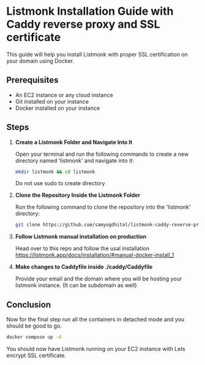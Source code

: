 # Listmonk Installation Guide with Caddy reverse proxy and SSL certificate

This guide will help you install Listmonk with proper SSL certification on your domain using Docker.

## Prerequisites

- An EC2 instance or any cloud instance
- Git installed on your instance
- Docker installed on your instance

## Steps

1. **Create a Listmonk Folder and Navigate Into It**

   Open your terminal and run the following commands to create a new directory named 'listmonk' and navigate into it:

   ```bash
   mkdir listmonk && cd listmonk
   ```

   Do not use sudo to create directory

2. **Clone the Repository Inside the Listmonk Folder**

   Run the following command to clone the repository into the 'listmonk' directory:

   ```bash
   git clone https://github.com/samyogdhital/listmonk-caddy-reverse-proxy.git .
   ```

3. **Follow Listmonk manual installation on production**

   Head over to this repo and follow the usal installation https://listmonk.app/docs/installation/#manual-docker-install_1

4. **Make changes to Caddyfile inside ./caddy/Caddyfile**

   Provide your email and the domain where you will be hosting your listmonk instance. (It can be subdomain as well)

## Conclusion

Now for the final step run all the containers in detached mode and you should be good to go.

```bash
docker compose up -d
```

You should now have Listmonk running on your EC2 instance with Lets encrypt SSL certificate.

